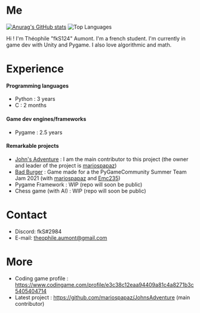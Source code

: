 # Me

[![Anurag's GitHub stats](https://github-readme-stats.vercel.app/api?username=fkS124&theme=tokyonight)](https://github.com/anuraghazra/github-readme-stats)
![Top Languages](https://github-readme-stats.vercel.app/api/top-langs/?username=fkS124&show_icons=true&hide=css&theme=tokyonight)

Hi ! I'm Théophile "fkS124" Aumont. I'm a french student.
I'm currently in game dev with Unity and Pygame.
I also love algorithmic and math.

# Experience

#### Programming languages
- Python : 3 years
- C : 2 months 

#### Game dev engines/frameworks
- Pygame : 2.5 years

#### Remarkable projects
- [John's Adventure](https://github.com/mariospapaz/JohnsAdventure) : I am the main contributor to this project (the owner and leader of the project is [mariospapaz](https://github.com/mariospapaz))
- [Bad Burger](https://github.com/fkS124/Bad-Burger) : Game made for a the PyGameCommunity Summer Team Jam 2021 (with [mariospapaz](https://github.com/mariospapaz) and [Emc235](https://github.com/Emc2356))
- Pygame Framework : WIP (repo will soon be public)
- Chess game (with AI) : WIP (repo will soon be public)

# Contact
- Discord: fkS#2984
- E-mail: theophile.aumont@gmail.com

# More
- Coding game profile : https://www.codingame.com/profile/e3c38c12eaa94409a81c4a8271b3c5405404714
- Latest project : https://github.com/mariospapaz/JohnsAdventure (main contributor)

